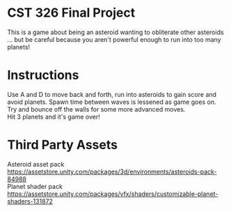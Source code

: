 # CST 326 Final Project
This is a game about being an asteroid wanting to obliterate other asteroids ... but be careful because you aren't powerful enough to run into too many planets!
# Instructions
Use A and D to move back and forth, run into asteroids to gain score and avoid planets. Spawn time between waves is lessened as game goes on. Try and bounce off the walls for some more advanced moves. <br />
Hit 3 planets and it's game over!
# Third Party Assets 
Asteroid asset pack <br />
https://assetstore.unity.com/packages/3d/environments/asteroids-pack-84988 <br />
Planet shader pack <br />
https://assetstore.unity.com/packages/vfx/shaders/customizable-planet-shaders-131872 <br />
